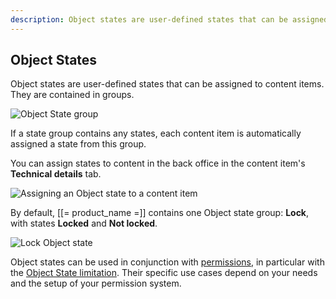 ```yaml
---
description: Object states are user-defined states that can be assigned to content items.
---
```


## Object States

Object states are user-defined states that can be assigned to content items.
They are contained in groups.

![Object State group](admin_panel_object_state_groups.png "Object State group")

If a state group contains any states, each content item is automatically assigned a state from this group.

You can assign states to content in the back office in the content item's **Technical details** tab.

![Assigning an Object state to a content item](assigning_an_object_state.png "Assigning an Object state to a content item")

By default, [[= product_name =]] contains one Object state group: **Lock**, with states **Locked** and **Not locked**.

![**Lock** Object state](object_state_lock.png "Lock Object state")

Object states can be used in conjunction with [permissions](permission_overview.md), in particular with the [Object State limitation](limitation_reference.md#object-state-limitation).
Their specific use cases depend on your needs and the setup of your permission system.